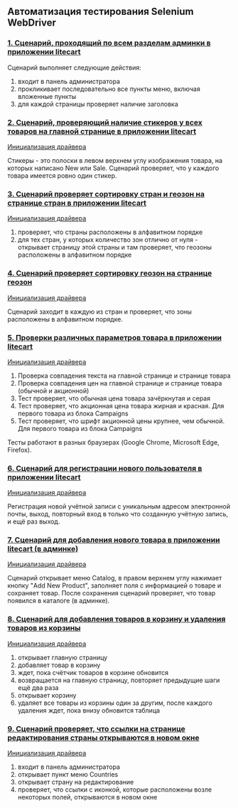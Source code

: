 ## Автоматизация тестирования Selenium WebDriver

### [1. Сценарий, проходящий по всем разделам админки в приложении litecart](https://github.com/yulia-qaqc/selenium/blob/main/LitecartGradle/src/test/java/AdminMenu.java)

Сценарий выполняет следующие действия:
1) входит в панель администратора
2) прокликивает последовательно все пункты меню, включая вложенные пункты
3) для каждой страницы проверяет наличие заголовка

### [2. Сценарий, проверяющий наличие стикеров у всех товаров на главной странице в приложении litecart](https://github.com/yulia-qaqc/selenium/blob/main/Litecart/src/test/java/Stickers.java)

[Инициализация драйвера](https://github.com/yulia-qaqc/selenium/blob/main/Litecart/src/test/java/DriverClass.java)

Стикеры - это полоски в левом верхнем углу изображения товара, на которых написано New или Sale. Сценарий проверяет, что у каждого товара имеется ровно один стикер.

### [3. Сценарий проверяет сортировку стран и геозон на странице стран в приложении litecart](https://github.com/yulia-qaqc/selenium/blob/main/Litecart/src/test/java/%D0%A1ountriesPageSorting.java)

[Инициализация драйвера](https://github.com/yulia-qaqc/selenium/blob/main/Litecart/src/test/java/DriverClass.java)

1) проверяет, что страны расположены в алфавитном порядке
2) для тех стран, у которых количество зон отлично от нуля - открывает страницу этой страны и там проверяет, что геозоны расположены в алфавитном порядке

### [4. Сценарий проверяет сортировку геозон на странице геозон](https://github.com/yulia-qaqc/selenium/blob/main/Litecart/src/test/java/GeozonesPageSorting.java)

[Инициализация драйвера](https://github.com/yulia-qaqc/selenium/blob/main/Litecart/src/test/java/DriverClass.java)

Сценарий заходит в каждую из стран и проверяет, что зоны расположены в алфавитном порядке.

### [5. Проверки различных параметров товара в приложении litecart](https://github.com/yulia-qaqc/selenium/blob/main/Litecart/src/test/java/ProductParameters.java)

[Инициализация драйвера](https://github.com/yulia-qaqc/selenium/blob/main/Litecart/src/test/java/DriverClass.java)

1) Проверка совпадения текста на главной странице и странице товара
2) Проверка совпадения цен на главной странице и странице товара (обычной и акционной)
3) Тест проверяет, что обычная цена товара зачёркнутая и серая
4) Тест проверяет, что акционная цена товара жирная и красная. Для первого товара из блока Campaigns
5) Тест проверяет, что шрифт акционной цены крупнее, чем обычной. Для первого товара из блока Campaigns

Тесты работают в разных браузерах (Google Chrome, Microsoft Edge, Firefox).

### [6. Сценарий для регистрации нового пользователя в приложении litecart](https://github.com/yulia-qaqc/selenium/blob/main/Litecart/src/test/java/UserRegistration.java)

[Инициализация драйвера](https://github.com/yulia-qaqc/selenium/blob/main/Litecart/src/test/java/DriverClass.java)

Регистрация новой учётной записи с уникальным адресом электронной почты, выход, повторный вход в только что созданную учётную запись, и ещё раз выход.

### [7. Сценарий для добавления нового товара в приложении litecart (в админке)](https://github.com/yulia-qaqc/selenium/blob/main/Litecart/src/test/java/AddProduct.java)

[Инициализация драйвера](https://github.com/yulia-qaqc/selenium/blob/main/Litecart/src/test/java/DriverClass.java)

Сценарий открывает меню Catalog, в правом верхнем углу нажимает кнопку "Add New Product", заполняет поля с информацией о товаре и сохраняет товар.
После сохранения сценарий проверяет, что товар появился в каталоге (в админке). 

### [8. Сценарий для добавления товаров в корзину и удаления товаров из корзины](https://github.com/yulia-qaqc/selenium/blob/main/Litecart/src/test/java/CartActions.java)

[Инициализация драйвера](https://github.com/yulia-qaqc/selenium/blob/main/Litecart/src/test/java/DriverClass.java)

1) открывает главную страницу
2) добавляет товар в корзину
3) ждет, пока счётчик товаров в корзине обновится
4) возвращается на главную страницу, повторяет предыдущие шаги ещё два раза
5) открывает корзину
6) удаляет все товары из корзины один за другим, после каждого удаления ждет, пока внизу обновится таблица

### [9. Сценарий проверяет, что ссылки на странице редактирования страны открываются в новом окне](https://github.com/yulia-qaqc/selenium/blob/main/Litecart/src/test/java/OpenNewWindows.java)

[Инициализация драйвера](https://github.com/yulia-qaqc/selenium/blob/main/Litecart/src/test/java/DriverClass.java)

1) входит в панель администратора
2) открывает пункт меню Countries
3) открывает страну на редактирование
4) проверяет, что ссылки с иконкой, которые расположены возле некоторых полей, открываются в новом окне


